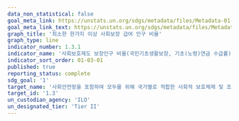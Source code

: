 ```yaml
---
data_non_statistical: false
goal_meta_link: https://unstats.un.org/sdgs/metadata/files/Metadata-01-03-01a.pdf
goal_meta_link_text: https://unstats.un.org/sdgs/metadata/files/Metadata-01-03-01a.pdf
graph_title: '최소한 한가지 이상 사회보장 급여 인구 비율'
graph_type: line
indicator_number: 1.3.1
indicator_name: '사회보호제도 보장인구 비율(국민기초생활보장, 기초(노령)연금 수급률)'
indicator_sort_order: 01-03-01
published: true
reporting_status: complete
sdg_goal: '1'
target_name: '사회안전망을 포함하여 모두를 위해 국가별로 적합한 사회적 보호체제 및 조치를 이행하고, 2030년까지 빈곤층과 취약계층에 대한 실질적 보장을 달성'
target_id: '1.3'
un_custodian_agency: 'ILO'
un_designated_tier: 'Tier II'
---
```

